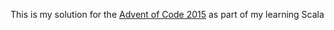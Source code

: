 This is my solution for the [Advent of Code 2015](https://adventofcode.com/2015) as part of my learning Scala
